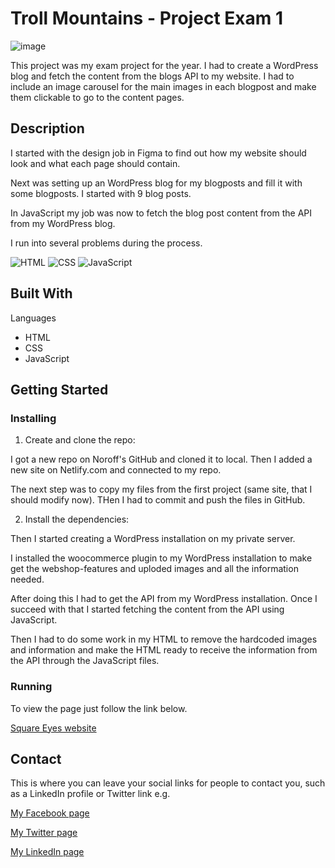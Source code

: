 # Troll Mountains - Project Exam 1

![image](https://roarfh-portifolio.netlify.app/images/exProject.png)

This project was my exam project for the year. I had to create a WordPress blog and fetch the content from the blogs API to my website. I had to include an image carousel for the main images in each blogpost and make them clickable to go to the content pages.

## Description

I started with the design job in Figma to find out how my website should look and what each page should contain.

Next was setting up an WordPress blog for my blogposts and fill it with some blogposts. I started with 9 blog posts.

In JavaScript my job was now to fetch the blog post content from the API from my WordPress blog.

I run into several problems during the process.

![HTML](https://img.shields.io/badge/HTML5-E34F26?style=for-the-badge&logo=html5&logoColor=white)
![CSS](https://img.shields.io/badge/CSS3-1572B6?style=for-the-badge&logo=css3&logoColor=white)
![JavaScript](https://img.shields.io/badge/JavaScript-323330?style=for-the-badge&logo=javascript&logoColor=F7DF1E)
![]()
![]()
![]()

## Built With

Languages

- HTML
- CSS
- JavaScript

## Getting Started

### Installing

1. Create and clone the repo:

I got a new repo on Noroff's GitHub and cloned it to local. Then I added a new site on Netlify.com and connected to my repo.

The next step was to copy my files from the first project (same site, that I should modify now). THen I had to commit and push the files in GitHub.

2. Install the dependencies:

Then I started creating a WordPress installation on my private server.

I installed the woocommerce plugin to my WordPress installation to make get the webshop-features and uploded images and all the information needed.

After doing this I had to get the API from my WordPress installation. Once I succeed with that I started fetching the content from the API using JavaScript.

Then I had to do some work in my HTML to remove the hardcoded images and information and make the HTML ready to receive the information from the API through the JavaScript files.

### Running

To view the page just follow the link below.

[Square Eyes website](https://roarfh2.netlify.app/)

## Contact

This is where you can leave your social links for people to contact you, such as a LinkedIn profile or Twitter link e.g.

[My Facebook page](https://www.facebook.com/roarfh/)

[My Twitter page](https://twitter.com/webutvikleren)

[My LinkedIn page](https://www.linkedin.com/in/roar-falch-hanssen-0781aa56?fbclid=IwAR0--0n8C0uRH3bLF11PFOg8uf1kKjJfg2w8yQbF-fLT39cJ9RdhP4UeRDo)
